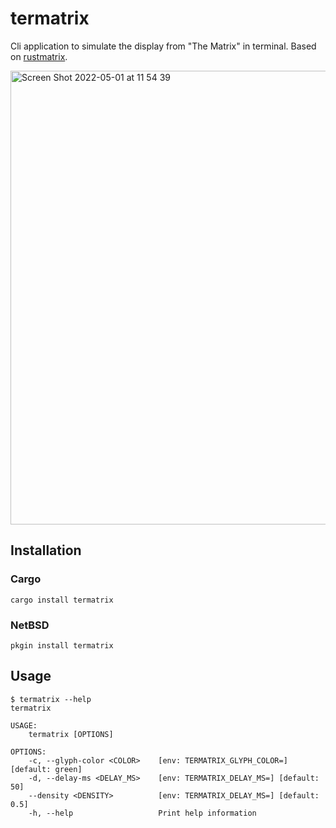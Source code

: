 # termatrix
Cli application to simulate the display from "The Matrix" in terminal. Based on [rustmatrix](https://github.com/meganehouser/rustmatrix).

<img width="726" alt="Screen Shot 2022-05-01 at 11 54 39" src="https://user-images.githubusercontent.com/412853/166158329-bd5fe01a-bcf1-4a98-932c-cc6149675786.png">

## Installation

### Cargo
```shell
cargo install termatrix
```

### NetBSD
```shell
pkgin install termatrix
```

## Usage

```shell
$ termatrix --help
termatrix

USAGE:
    termatrix [OPTIONS]

OPTIONS:
    -c, --glyph-color <COLOR>    [env: TERMATRIX_GLYPH_COLOR=] [default: green]
    -d, --delay-ms <DELAY_MS>    [env: TERMATRIX_DELAY_MS=] [default: 50]
    --density <DENSITY>          [env: TERMATRIX_DELAY_MS=] [default: 0.5]
    -h, --help                   Print help information
```
